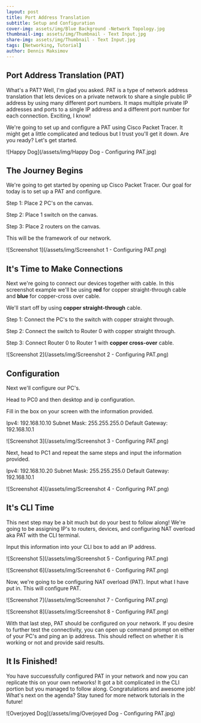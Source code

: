 ```yaml
---
layout: post
title: Port Address Translation
subtitle: Setup and Configuration
cover-img: assets/img/Blue Background -Network Topology.jpg
thumbnail-img: assets/img/Thumbnail - Text Input.jpg
share-img: assets/img/Thumbnail - Text Input.jpg
tags: [Networking, Tutorial]
author: Dennis Maksimov
---
```

## Port Address Translation (PAT)

What's a PAT? Well, I'm glad you asked. PAT is a type of network address translation that lets devices on a private network to share a single public IP address by using many different port numbers. It maps multiple private IP addresses and ports to a single IP address and a different port number for each connection. Exciting, I know! 

We're going to set up and configure a PAT using Cisco Packet Tracer. It might get a little complicated and tedious but I trust you'll get it down. Are you ready? Let's get started. 

![Happy Dog](/assets/img/Happy Dog - Configuring PAT.jpg)

## The Journey Begins

We're going to get started by opening up Cisco Packet Tracer. Our goal for today is to set up a PAT and configure. 

Step 1: Place 2 PC's on the canvas.

Step 2: Place 1 switch on the canvas.

Step 3: Place 2 routers on the canvas.

This will be the framework of our network.

![Screenshot 1](/assets/img/Screenshot 1 - Configuring PAT.png)

## It's Time to Make Connections

Next we're going to connect our devices together with cable. In this screenshot example we'll be using **red** for copper straight-through cable and **blue** for copper-cross over cable.

We'll start off by using **copper straight-through** cable.

Step 1: Connect the PC's to the switch with copper straight through.

Step 2: Connect the switch to Router 0 with copper straight through.

Step 3: Connect Router 0 to Router 1 with **copper cross-over** cable. 

![Screenshot 2](/assets/img/Screenshot 2 - Configuring PAT.png)

## Configuration

Next we'll configure our PC's.

Head to PC0 and then desktop and ip configuration.

Fill in the box on your screen with the information provided.

Ipv4: 192.168.10.10
Subnet Mask: 255.255.255.0
Default Gateway: 192.168.10.1

![Screenshot 3](/assets/img/Screenshot 3 - Configuring PAT.png)

Next, head to PC1 and repeat the same steps and input the information provided.

Ipv4: 192.168.10.20
Subnet Mask: 255.255.255.0
Default Gateway: 192.168.10.1

![Screenshot 4](/assets/img/Screenshot 4 - Configuring PAT.png)

## It's CLI Time

This next step may be a bit much but do your best to follow along! We're going to be assigning IP's to routers, devices, and configuring NAT overload aka PAT with the CLI terminal.

Input this information into your CLI box to add an IP address.

![Screenshot 5](/assets/img/Screenshot 5 - Configuring PAT.png)

![Screenshot 6](/assets/img/Screenshot 6 - Configuring PAT.png)

Now, we're going to be configuring NAT overload (PAT). Input what I have put in. This will configure PAT.

![Screenshot 7](/assets/img/Screenshot 7 - Configuring PAT.png)

![Screenshot 8](/assets/img/Screenshot 8 - Configuring PAT.png)

With that last step, PAT should be configured on your network. If you desire to further test the connectivity, you can open up command prompt on either of your PC's and ping an ip address. This should reflect on whether it is working or not and provide said results.

## It Is Finished!

You have succuessfully configured PAT in your network and now you can replicate this on your own networks! It got a bit complicated in the CLI portion but you managed to follow along. Congratulations and awesome job! What's next on the agenda? Stay tuned for more network tutorials in the future!

![Overjoyed Dog](/assets/img/Overjoyed Dog - Configuring PAT.jpg)
